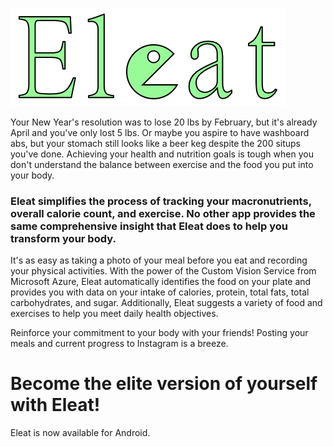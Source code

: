 ![Eleat Logo](WeightTrack/app-images/Eleat-Logo-Reduced-Cropped.png?raw=true)

Your New Year's resolution was to lose 20 lbs by February, but it's already April and you've only lost 5 lbs. Or maybe you aspire to have washboard abs, but your stomach still looks like a beer keg despite the 200 situps you've done. Achieving your health and nutrition goals is tough when you don't understand the balance between exercise and the food you put into your body.

### Eleat simplifies the process of tracking your macronutrients, overall calorie count, and exercise. No other app provides the same comprehensive insight that Eleat does to help you transform your body. 

It's as easy as taking a photo of your meal before you eat and recording your physical activities. With the power of the Custom Vision Service from Microsoft Azure, Eleat automatically identifies the food on your plate and provides you with data on your intake of calories, protein, total fats, total carbohydrates, and sugar. Additionally, Eleat suggests a variety of food and exercises to help you meet daily health objectives.

Reinforce your commitment to your body with your friends! Posting your meals and current progress to Instagram is a breeze.

# Become the elite version of yourself with Eleat!

Eleat is now available for Android.
